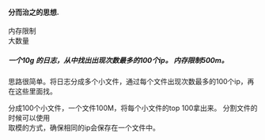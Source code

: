 #### 分而治之的思想.     

内存限制    
大数量    

##### 一个10g 的日志，从中找出出现次数最多的100个ip。 内存限制500m。     


思路很简单。将日志分成多个小文件，通过每个文件出现次数最多的100个ip，再在这些里面找。   

分成100个小文件，一个文件100M，将每个小文件的top 100拿出来。 分割文件的时候可以使用    
取模的方式，确保相同的ip会保存在一个文件中。
